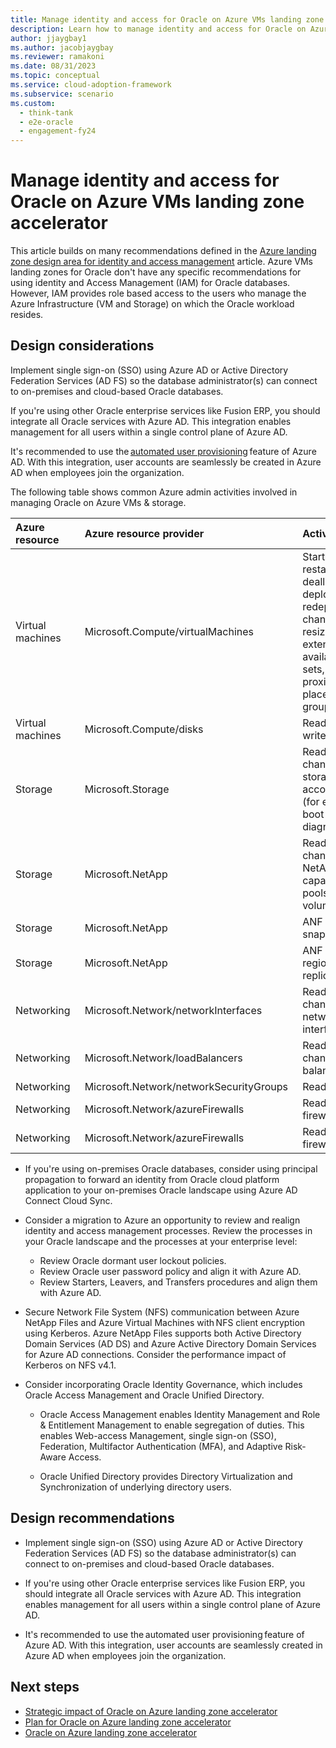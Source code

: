 ```yaml
---
title: Manage identity and access for Oracle on Azure VMs landing zone accelerator
description: Learn how to manage identity and access for Oracle on Azure VMs landing zone accelerator.
author: jjaygbay1
ms.author: jacobjaygbay
ms.reviewer: ramakoni
ms.date: 08/31/2023
ms.topic: conceptual
ms.service: cloud-adoption-framework
ms.subservice: scenario
ms.custom: 
  - think-tank
  - e2e-oracle
  - engagement-fy24
--- 
```


# Manage identity and access for Oracle on Azure VMs landing zone accelerator

This article builds on many recommendations defined in the [Azure landing zone design area for identity and access management](../../ready/landing-zone/design-area/identity-access.md) article. Azure VMs landing zones for Oracle don't have any specific recommendations for using identity and Access Management (IAM) for Oracle databases. However, IAM provides role based access to the users who manage the  Azure Infrastructure (VM and Storage) on which the Oracle workload resides.

## Design considerations

Implement single sign-on (SSO) using Azure AD or Active Directory Federation Services (AD FS) so the database administrator(s) can connect to on-premises and cloud-based Oracle databases.  

If you're using other Oracle enterprise services like Fusion ERP, you should integrate all Oracle services with Azure AD. This integration enables management for all users within a single control plane of Azure AD.

It's recommended to use the [automated user provisioning](https://learn.microsoft.com/azure/active-directory/app-provisioning/user-provisioning) feature of Azure AD. With this integration, user accounts are seamlessly be created in Azure AD when employees join the organization.  

The following table shows common Azure admin activities involved in  managing Oracle on Azure VMs & storage.

|Azure resource  |Azure resource provider  |Activities  |
|:----|:----|:----|
|Virtual machines  |Microsoft.Compute/virtualMachines  |Start, stop, restart, deallocate, deploy, redeploy, change, resize, extensions, availability sets, proximity placement groups  |
|Virtual machines  |Microsoft.Compute/disks  |Read and write to disk  |
|Storage  |Microsoft.Storage  |Read, change on storage accounts (for example boot diagnostics)  |
|Storage  |Microsoft.NetApp  |Read, change on NetApp capacity pools and volumes  |
|Storage  |Microsoft.NetApp  |ANF snapshots  |
|Storage  |Microsoft.NetApp  |ANF Cross-region replication  |
|Networking  |Microsoft.Network/networkInterfaces  |Read, create, change network interfaces  |
|Networking  |Microsoft.Network/loadBalancers  |Read, create, change load balancers  |
|Networking  |Microsoft.Network/networkSecurityGroups  |Read NSG  |
|Networking  |Microsoft.Network/azureFirewalls  |Read firewall  |
|Networking  |Microsoft.Network/azureFirewalls  |Read firewall  |

- If you're using on-premises Oracle databases, consider using principal propagation to forward an identity from Oracle cloud platform application to your on-premises Oracle landscape using Azure AD Connect Cloud Sync.  

- Consider a migration to Azure an opportunity to review and realign identity and access management processes. Review the processes in your Oracle landscape and the processes at your enterprise level:  

    - Review Oracle dormant user lockout policies.
    - Review Oracle user password policy and align it with Azure AD.
    - Review Starters, Leavers, and Transfers procedures and align them with Azure AD.  

- Secure Network File System (NFS) communication between Azure NetApp Files and Azure Virtual Machines with NFS client encryption using Kerberos. Azure NetApp Files supports both Active Directory Domain Services (AD DS) and Azure Active Directory Domain Services for Azure AD connections. Consider the performance impact of Kerberos on NFS v4.1.  

- Consider incorporating Oracle Identity Governance, which includes Oracle Access Management and Oracle Unified Directory.
    - Oracle Access Management enables Identity Management and Role & Entitlement Management to enable segregation of duties. This enables Web-access Management, single sign-on (SSO), Federation, Multifactor Authentication (MFA), and Adaptive Risk-Aware Access.  

    - Oracle Unified Directory provides Directory Virtualization and Synchronization of underlying directory users.  

## Design recommendations

- Implement single sign-on (SSO) using Azure AD or Active Directory Federation Services (AD FS) so the database administrator(s) can connect to on-premises and cloud-based Oracle databases.  
- If you're using other Oracle enterprise services like Fusion ERP, you should integrate all Oracle services with Azure AD. This integration enables management for all users within a single control plane of Azure AD.

- It's recommended to use the automated user provisioning feature of Azure AD. With this integration, user accounts are seamlessly created in Azure AD when employees join the organization.

## Next steps

- [Strategic impact of Oracle on Azure landing zone accelerator](oracle-landing-zone-strategy.md)  
- [Plan for Oracle on Azure landing zone accelerator](oracle-landing-zone-plan.md)  
- [Oracle on Azure landing zone accelerator](intro-oracle-landing-zone.md)

